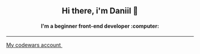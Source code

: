 <h2 align="center">Hi there, i'm Daniil 👋</h1>
<h4 align="center">I'm a beginner front-end developer :computer: </h4>
<hr/>
<a href="https://www.codewars.com/users/Daniilkrn/">
  My codewars account
  <img src="https://www.codewars.com/users/Daniilkrn/badges/micro" alt="">
</a>
